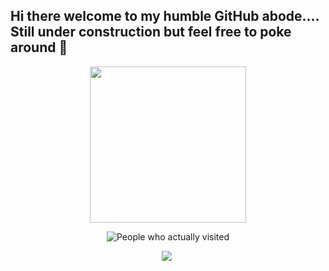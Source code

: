 ## Hi there welcome to my humble GitHub abode.... Still under construction but feel free to poke around 👋
<p align ="center"> <img width = "250" src="https://i.giphy.com/media/v1.Y2lkPTc5MGI3NjExM3ZnNmY4MGQ2emdkc2swMGJoa2Y0ZHRydXdycXRodWtodm95OWdoNCZlcD12MV9pbnRlcm5hbF9naWZfYnlfaWQmY3Q9Zw/f1UH5LwVuWucM/giphy.gif"> </p>
<p align="center">
  <img src="https://komarev.com/ghpvc/?username=v4vazquez&style=plastic&color=blue&label=People+who+actually+visited+and+boosted+my+self+esteem🥲" alt="People who actually visited">
  <br>
</p>

<p align="center">
  <a href = "https:dev.to/v4vazquez"><img src="https://github.com/user-attachments/assets/5c85ed24-c458-42cd-957d-e1a2c8e92404"/></a>
  <a href = "https:linkedin.com/in/v4vazquez"><img src=""/></a>
<!--
**v4vazquez/v4vazquez** is a ✨ _special_ ✨ repository because its `README.md` (this file) appears on your GitHub profile.

Here are some ideas to get you started:

- 🔭 I’m currently working on ...
- 🌱 I’m currently learning ...
- 👯 I’m looking to collaborate on ...
- 🤔 I’m looking for help with ...
- 💬 Ask me about ...
- 📫 How to reach me: ...
- 😄 Pronouns: ...
- ⚡ Fun fact: ...
-->
